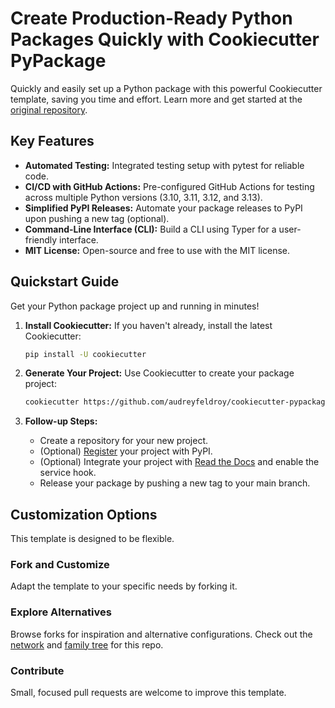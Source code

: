 # Create Production-Ready Python Packages Quickly with Cookiecutter PyPackage

Quickly and easily set up a Python package with this powerful Cookiecutter template, saving you time and effort. Learn more and get started at the [original repository](https://github.com/audreyfeldroy/cookiecutter-pypackage/).

## Key Features

*   **Automated Testing:** Integrated testing setup with pytest for reliable code.
*   **CI/CD with GitHub Actions:** Pre-configured GitHub Actions for testing across multiple Python versions (3.10, 3.11, 3.12, and 3.13).
*   **Simplified PyPI Releases:** Automate your package releases to PyPI upon pushing a new tag (optional).
*   **Command-Line Interface (CLI):** Build a CLI using Typer for a user-friendly interface.
*   **MIT License:** Open-source and free to use with the MIT license.

## Quickstart Guide

Get your Python package project up and running in minutes!

1.  **Install Cookiecutter:** If you haven't already, install the latest Cookiecutter:

    ```bash
    pip install -U cookiecutter
    ```

2.  **Generate Your Project:** Use Cookiecutter to create your package project:

    ```bash
    cookiecutter https://github.com/audreyfeldroy/cookiecutter-pypackage.git
    ```

3.  **Follow-up Steps:**

    *   Create a repository for your new project.
    *   (Optional) [Register](https://packaging.python.org/tutorials/packaging-projects/#uploading-the-distribution-archives) your project with PyPI.
    *   (Optional) Integrate your project with [Read the Docs](https://readthedocs.io/) and enable the service hook.
    *   Release your package by pushing a new tag to your main branch.

## Customization Options

This template is designed to be flexible.

### Fork and Customize

Adapt the template to your specific needs by forking it.

### Explore Alternatives

Browse forks for inspiration and alternative configurations.  Check out the [network](https://github.com/audreyfeldroy/cookiecutter-pypackage/network) and [family tree](https://github.com/audreyfeldroy/cookiecutter-pypackage/network/members) for this repo.

### Contribute

Small, focused pull requests are welcome to improve this template.